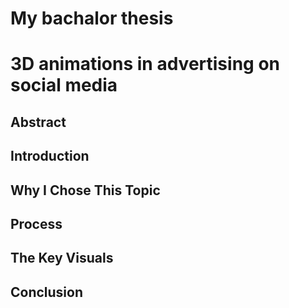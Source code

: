 # My bachalor thesis 
# 3D animations in advertising on social media 
## Abstract
## Introduction
## Why I Chose This Topic
## Process
## The Key Visuals
## Conclusion
